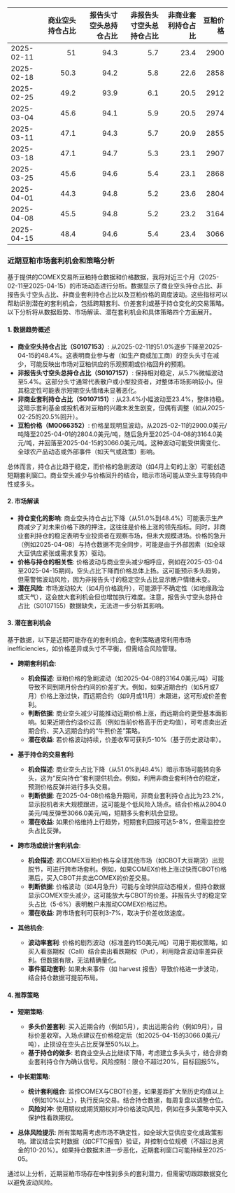 |            |   商业空头持仓占比 |   报告头寸空头总持仓占比 |   非报告头寸空头总持仓占比 |   非商业套利持仓占比 |   豆粕价格 |
|:-----------|-------------------:|-------------------------:|---------------------------:|---------------------:|-----------:|
| 2025-02-11 |               51   |                     94.3 |                        5.7 |                 23.4 |       2900 |
| 2025-02-18 |               50.3 |                     94.2 |                        5.8 |                 22.6 |       2858 |
| 2025-02-25 |               49.2 |                     93.9 |                        6.1 |                 20.5 |       2912 |
| 2025-03-04 |               45.6 |                     94.1 |                        5.9 |                 20.5 |       2974 |
| 2025-03-11 |               47.1 |                     94.3 |                        5.7 |                 20.9 |       2855 |
| 2025-03-18 |               47.1 |                     94.7 |                        5.3 |                 23.1 |       2907 |
| 2025-03-25 |               45.6 |                     94.6 |                        5.4 |                 23.1 |       2868 |
| 2025-04-01 |               44.3 |                     94.8 |                        5.2 |                 23.6 |       2804 |
| 2025-04-08 |               45.5 |                     94.8 |                        5.2 |                 23.2 |       3164 |
| 2025-04-15 |               48.4 |                     94.6 |                        5.4 |                 23.4 |       3066 |

### 近期豆粕市场套利机会和策略分析

基于提供的COMEX交易所豆粕持仓数据和价格数据，我将对近三个月（2025-02-11至2025-04-15）的市场动态进行分析。数据显示了商业空头持仓占比、非报告头寸空头占比、非商业套利持仓占比以及豆粕价格的周度波动。这些指标可以帮助识别潜在的套利机会，包括跨期套利、价差套利或基于持仓变化的交易策略。以下分析将从数据趋势、市场解读、潜在套利机会和具体策略四个方面展开。

#### 1. 数据趋势概述
- **商业空头持仓占比（S0107153）**: 从2025-02-11的51.0%逐步下降至2025-04-15的48.4%。这表明商业参与者（如生产商或加工商）的空头头寸在减少，可能反映出市场对豆粕供应的乐观预期或价格回升的预期。
- **非报告头寸空头总持仓占比（S0107157）**: 保持相对稳定，从5.7%微幅波动至5.4%。这部分头寸通常代表散户或小型投资者，对整体市场影响较小，但其稳定性可能表示短期空头情绪未显著恶化。
- **非商业套利持仓占比（S0107151）**: 从23.4%小幅波动至23.4%，整体持稳。这暗示套利基金或投机者对豆粕的兴趣未发生剧变，但偶有调整（如从2025-02-25的20.5%回升）。
- **豆粕价格（M0066352）**: 价格呈现明显波动，从2025-02-11的2900.0美元/吨降至2025-04-01的2804.0美元/吨，随后急升至2025-04-08的3164.0美元/吨，并回落至2025-04-15的3066.0美元/吨。这种波动可能受供需变化、全球农产品动态或外部事件（如天气或政策）影响。

总体而言，持仓占比趋于稳定，而价格的急剧波动（如4月上旬的上涨）可能创造短期套利窗口。商业空头减少与价格回升的结合，暗示市场可能从空头主导转向中性或多头。

#### 2. 市场解读
- **持仓变化的影响**: 商业空头持仓占比下降（从51.0%到48.4%）可能表示生产商减少了对未来价格下跌的押注，这往往是价格上涨的领先指标。同时，非商业套利持仓的稳定表明专业投资者在观察市场，但未大规模进场。价格的急升（例如2025-04-08）与持仓数据不完全同步，可能是由于外部因素（如全球大豆供应紧张或需求复苏）驱动。
- **价格与持仓的相关性**: 价格波动与商业空头减少相呼应，例如在2025-03-04至2025-04-15期间，空头占比下降而价格总体上扬。这可能预示多头趋势，但需警惕波动风险，因为非报告头寸的稳定空头占比显示散户情绪未变。
- **潜在风险**: 市场波动较大（如4月价格跳升），可能源于不确定性（如地缘政治或天气），这会放大套利机会但也增加执行难度。注意，报告头寸空头总持仓占比（S0107155）数据缺失，无法进一步分析其影响。

#### 3. 潜在套利机会
基于数据，以下是近期可能存在的套利机会。套利策略通常利用市场 inefficiencies，如价格差异或头寸不平衡，但需结合风险管理。

- **跨期套利机会**:
  - **机会描述**: 豆粕价格的急剧波动（如2025-04-08的3164.0美元/吨）可能导致不同到期月份合约间的价差扩大。例如，如果近期合约（如5月或7月）价格上涨过快，而远期合约（如9月或11月）未跟进，这可形成价差套利。
  - **判断依据**: 商业空头减少可能推动近期价格上涨，而远期合约更受基本面影响。如果近期合约溢价过高（例如当前价格高于历史均值），可考虑卖出近期合约、买入远期合约的“牛熊价差”策略。
  - **潜在收益**: 若价格波动持续，价差收窄可获利5-10%（基于历史波动率）。

- **基于持仓的交易套利**:
  - **机会描述**: 商业空头占比下降（从51.0%到48.4%）暗示市场可能转向多头，这为“反向持仓”套利提供机会。例如，利用非商业套利持仓的稳定，预测价格反弹并进行多头交易。
  - **判断依据**: 在2025-04-08价格急升期间，非商业套利持仓占比为23.2%，显示投机者未大规模跟进，这可能是个低风险入场点。结合价格从2804.0美元/吨反弹至3066.0美元/吨，短期多头套利机会显现。
  - **潜在收益**: 如果价格维持上行趋势，短期套利回报可达5-8%，但需监控空头占比反弹。

- **跨市场或统计套利机会**:
  - **机会描述**: 若COMEX豆粕价格与全球其他市场（如CBOT大豆期货）出现脱节，可进行跨市场套利。例如，如果COMEX价格上涨过快而CBOT价格滞后，买入CBOT并卖出COMEX的价差交易。
  - **判断依据**: 价格波动（如4月急升）可能与全球供应动态相关，但持仓数据显示COMEX空头减少，这可能放大与CBOT的价差。非报告头寸的稳定空头占比（5-6%）表明散户未推动COMEX价格过热。
  - **潜在收益**: 跨市场套利可获利3-7%，取决于价差收敛速度。

- **其他机会**:
  - **波动率套利**: 价格的剧烈波动（标准差约150美元/吨）可用于期权策略，如买入看涨期权（Call）结合卖出看跌期权（Put），利用隐含波动率差异获利。但数据有限，无法精确量化。
  - **事件驱动套利**: 如果未来事件（如 harvest 报告）导致价格进一步波动，结合持仓数据可提前布局。

#### 4. 推荐策略
- **短期策略**: 
  - **多头价差套利**: 买入近期合约（例如5月），卖出远期合约（例如9月），目标价差收窄。入场点建议在价格稳定后（如2025-04-15的3066.0美元/吨），止损设在空头占比反弹至50%以上。
  - **基于持仓的做多**: 若商业空头占比继续下降，考虑建立多头头寸，结合非商业套利持仓作为确认信号。风险控制：限仓不超过20%，目标回报5%。
  
- **中长期策略**:
  - **统计套利组合**: 监控COMEX与CBOT价差，如果差距扩大至历史均值以上（例如10%以上），执行反向交易。结合持仓数据，每周复盘以调整仓位。
  - **风险对冲**: 使用期权或期货期权对冲价格波动风险，例如在多头策略中买入保护性看跌期权。

- **总体风险提示**: 所有策略需考虑市场不确定性，如全球大豆供应变化或政策影响。建议结合实时数据（如CFTC报告）验证，并控制仓位规模（不超过总资金的10-20%）。如果持仓数据未进一步恶化，近期套利窗口可能持续至2025-05。

通过以上分析，近期豆粕市场存在中性到多头的套利潜力，但需密切跟踪数据变化以避免波动风险。